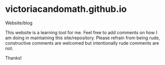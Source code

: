 # victoriacandomath.github.io
Website/blog 

This website is a learning tool for me. Feel free to add comments on how I am doing in maintaining this site/repository. Please refrain from being rude, constructive comments are welcomed but intentionally rude comments are not.

Thanks!
